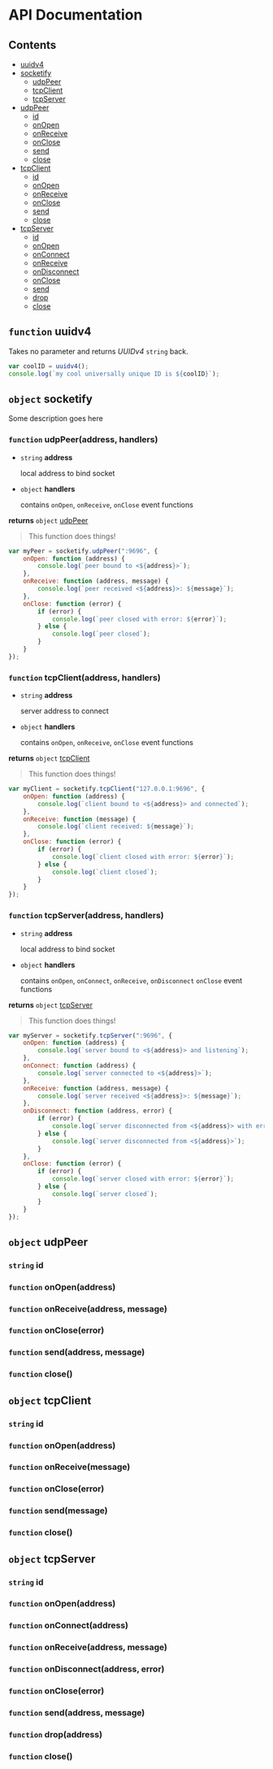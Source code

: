 # API Documentation

## Contents

- [uuidv4]()
- [socketify]()
  - [udpPeer]()
  - [tcpClient]()
  - [tcpServer]()
- [udpPeer]()
  - [id]()
  - [onOpen]()
  - [onReceive]()
  - [onClose]()
  - [send]()
  - [close]()
- [tcpClient]()
  - [id]()
  - [onOpen]()
  - [onReceive]()
  - [onClose]()
  - [send]()
  - [close]()
- [tcpServer]()
  - [id]()
  - [onOpen]()
  - [onConnect]()
  - [onReceive]()
  - [onDisconnect]()
  - [onClose]()
  - [send]()
  - [drop]()
  - [close]()

## `function` uuidv4

Takes no parameter and returns _UUIDv4_ `string` back.

```js
var coolID = uuidv4();
console.log(`my cool universally unique ID is ${coolID}`);
```

## `object` socketify

Some description goes here

### `function` udpPeer(address, handlers)

- `string` **address**

  local address to bind socket

- `object` **handlers**

  contains `onOpen`, `onReceive`, `onClose` event functions

**returns** `object` [udpPeer]()

> This function does things!

```js
var myPeer = socketify.udpPeer(":9696", {
    onOpen: function (address) {
        console.log(`peer bound to <${address}>`);
    },
    onReceive: function (address, message) {
        console.log(`peer received <${address}>: ${message}`);
    },
    onClose: function (error) {
        if (error) {
            console.log(`peer closed with error: ${error}`);
        } else {
            console.log(`peer closed`);
        }
    }
});
```

### `function` tcpClient(address, handlers)

- `string` **address**

  server address to connect

- `object` **handlers**

  contains `onOpen`, `onReceive`, `onClose` event functions

**returns** `object` [tcpClient]()

> This function does things!

```js
var myClient = socketify.tcpClient("127.0.0.1:9696", {
    onOpen: function (address) {
        console.log(`client bound to <${address}> and connected`);
    },
    onReceive: function (message) {
        console.log(`client received: ${message}`);
    },
    onClose: function (error) {
        if (error) {
            console.log(`client closed with error: ${error}`);
        } else {
            console.log(`client closed`);
        }
    }
});
```

### `function` tcpServer(address, handlers)

- `string` **address**

  local address to bind socket

- `object` **handlers**

  contains `onOpen`, `onConnect`, `onReceive`, `onDisconnect` `onClose` event functions

**returns** `object` [tcpServer]()

> This function does things!

```js
var myServer = socketify.tcpServer(":9696", {
    onOpen: function (address) {
        console.log(`server bound to <${address}> and listening`);
    },
    onConnect: function (address) {
        console.log(`server connected to <${address}>`);
    },
    onReceive: function (address, message) {
        console.log(`server received <${address}>: ${message}`);
    },
    onDisconnect: function (address, error) {
        if (error) {
            console.log(`server disconnected from <${address}> with error: ${error}`);
        } else {
            console.log(`server disconnected from <${address}>`);
        }
    },
    onClose: function (error) {
        if (error) {
            console.log(`server closed with error: ${error}`);
        } else {
            console.log(`server closed`);
        }
    }
});
```

## `object` udpPeer

### `string` id

### `function` onOpen(address)

### `function` onReceive(address, message)

### `function` onClose(error)

### `function` send(address, message)

### `function` close()

## `object` tcpClient

### `string` id

### `function` onOpen(address)

### `function` onReceive(message)

### `function` onClose(error)

### `function` send(message)

### `function` close()

## `object` tcpServer

### `string` id

### `function` onOpen(address)

### `function` onConnect(address)

### `function` onReceive(address, message)

### `function` onDisconnect(address, error)

### `function` onClose(error)

### `function` send(address, message)

### `function` drop(address)

### `function` close()
